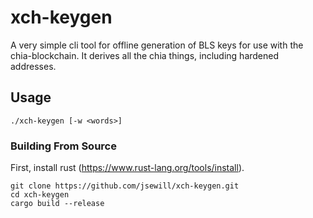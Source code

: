 # xch-keygen

A very simple cli tool for offline generation of BLS keys for use with the chia-blockchain. It derives all the chia things, including hardened addresses.

## Usage

```./xch-keygen [-w <words>]```

### Building From Source

First, install rust (https://www.rust-lang.org/tools/install).

```shell
git clone https://github.com/jsewill/xch-keygen.git
cd xch-keygen
cargo build --release
```